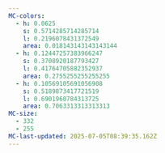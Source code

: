 ```yaml
---
MC-colors:
  - h: 0.0625
    s: 0.5714285714285714
    l: 0.2196078431372549
    area: 0.018143143143143144
  - h: 0.12447257383966247
    s: 0.3708920187793427
    l: 0.41764705882352937
    area: 0.2755255255255255
  - h: 0.10569105691056908
    s: 0.5189873417721519
    l: 0.6901960784313725
    area: 0.7063313313313313
MC-size:
  - 332
  - 255
MC-last-updated: 2025-07-05T08:39:35.162Z
---
```

